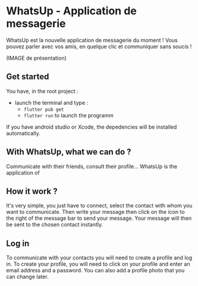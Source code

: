 # WhatsUp - Application de messagerie

WhatsUp est la nouvelle application de messagerie du moment !
Vous pouvez parler avec vos amis, en quelque clic et communiquer sans soucis !

(IMAGE de présentation)


## Get started

You have, in  the root project :
 - launch the terminal and type :
	 -  `flutter pub get`
	 -  `flutter run` to launch the programm

If you have android studio or Xcode, the depedencies will be installed automatically.

## With WhatsUp, what we can do ?

Communicate with their friends, consult their profile... WhatsUp is the application of 

## How it work ?

It's very simple, you just have to connect, select the contact with whom you want to communicate.
Then write your message then click on the icon to the right of the message bar to send your message. Your message will then be sent to the chosen contact instantly.

## Log in
 
To communicate with your contacts you will need to create a profile and log in. To create your profile, you will need to click on your profile and enter an email address and a password. You can also add a profile photo that you can change later.




